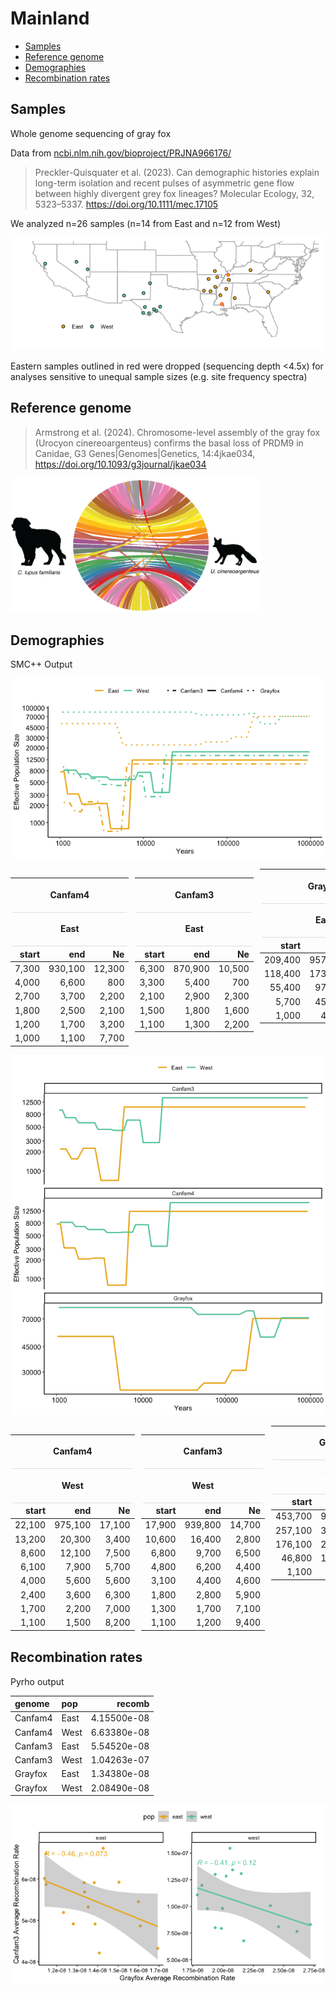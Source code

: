 Mainland
================

-   [Samples](#samples)
-   [Reference genome](#reference-genome)
-   [Demographies](#demographies)
-   [Recombination rates](#recombination-rates)

## Samples

Whole genome sequencing of gray fox

Data from
[ncbi.nlm.nih.gov/bioproject/PRJNA966176/](https://www.ncbi.nlm.nih.gov/bioproject/PRJNA966176/)

> Preckler-Quisquater et al. (2023). Can demographic histories explain
> long-term isolation and recent pulses of asymmetric gene flow between
> highly divergent grey fox lineages? Molecular Ecology, 32, 5323–5337.
> <https://doi.org/10.1111/mec.17105>

We analyzed n=26 samples (n=14 from East and n=12 from West)

![](Mainland_files/figure-gfm/Samples-1.png)<!-- -->

Eastern samples outlined in red were dropped (sequencing depth &lt;4.5x)
for analyses sensitive to unequal sample sizes (e.g. site frequency
spectra)

## Reference genome

> Armstrong et al. (2024). Chromosome-level assembly of the gray fox
> (Urocyon cinereoargenteus) confirms the basal loss of PRDM9 in
> Canidae, G3 Genes\|Genomes\|Genetics, 14:4jkae034,
> <https://doi.org/10.1093/g3journal/jkae034>

<img src="Mainland_files/input/canid_synteny.png" width="400"/>

## Demographies

SMC++ Output

![](Mainland_files/figure-gfm/Demography-1.png)<!-- -->
<table class="table" style="width: auto !important; float: left; margin-right: 10px;">
<thead>
<tr>
<th style="border-bottom:hidden;padding-bottom:0; padding-left:3px;padding-right:3px;text-align: center; " colspan="3">

<div style="border-bottom: 1px solid #ddd; padding-bottom: 5px; ">

Canfam4

</div>

</th>
</tr>
<tr>
<th style="border-bottom:hidden;padding-bottom:0; padding-left:3px;padding-right:3px;text-align: center; " colspan="3">

<div style="border-bottom: 1px solid #ddd; padding-bottom: 5px; ">

East

</div>

</th>
</tr>
<tr>
<th style="text-align:right;">
start
</th>
<th style="text-align:right;">
end
</th>
<th style="text-align:right;">
Ne
</th>
</tr>
</thead>
<tbody>
<tr>
<td style="text-align:right;">
7,300
</td>
<td style="text-align:right;">
930,100
</td>
<td style="text-align:right;">
12,300
</td>
</tr>
<tr>
<td style="text-align:right;">
4,000
</td>
<td style="text-align:right;">
6,600
</td>
<td style="text-align:right;">
800
</td>
</tr>
<tr>
<td style="text-align:right;">
2,700
</td>
<td style="text-align:right;">
3,700
</td>
<td style="text-align:right;">
2,200
</td>
</tr>
<tr>
<td style="text-align:right;">
1,800
</td>
<td style="text-align:right;">
2,500
</td>
<td style="text-align:right;">
2,100
</td>
</tr>
<tr>
<td style="text-align:right;">
1,200
</td>
<td style="text-align:right;">
1,700
</td>
<td style="text-align:right;">
3,200
</td>
</tr>
<tr>
<td style="text-align:right;">
1,000
</td>
<td style="text-align:right;">
1,100
</td>
<td style="text-align:right;">
7,700
</td>
</tr>
</tbody>
</table>
<table class="table" style="width: auto !important; float: left; margin-right: 10px;">
<thead>
<tr>
<th style="border-bottom:hidden;padding-bottom:0; padding-left:3px;padding-right:3px;text-align: center; " colspan="3">

<div style="border-bottom: 1px solid #ddd; padding-bottom: 5px; ">

Canfam3

</div>

</th>
</tr>
<tr>
<th style="border-bottom:hidden;padding-bottom:0; padding-left:3px;padding-right:3px;text-align: center; " colspan="3">

<div style="border-bottom: 1px solid #ddd; padding-bottom: 5px; ">

East

</div>

</th>
</tr>
<tr>
<th style="text-align:right;">
start
</th>
<th style="text-align:right;">
end
</th>
<th style="text-align:right;">
Ne
</th>
</tr>
</thead>
<tbody>
<tr>
<td style="text-align:right;">
6,300
</td>
<td style="text-align:right;">
870,900
</td>
<td style="text-align:right;">
10,500
</td>
</tr>
<tr>
<td style="text-align:right;">
3,300
</td>
<td style="text-align:right;">
5,400
</td>
<td style="text-align:right;">
700
</td>
</tr>
<tr>
<td style="text-align:right;">
2,100
</td>
<td style="text-align:right;">
2,900
</td>
<td style="text-align:right;">
2,300
</td>
</tr>
<tr>
<td style="text-align:right;">
1,500
</td>
<td style="text-align:right;">
1,800
</td>
<td style="text-align:right;">
1,600
</td>
</tr>
<tr>
<td style="text-align:right;">
1,100
</td>
<td style="text-align:right;">
1,300
</td>
<td style="text-align:right;">
2,200
</td>
</tr>
</tbody>
</table>
<table class="table" style="width: auto !important; ">
<thead>
<tr>
<th style="border-bottom:hidden;padding-bottom:0; padding-left:3px;padding-right:3px;text-align: center; " colspan="3">

<div style="border-bottom: 1px solid #ddd; padding-bottom: 5px; ">

Grayfox

</div>

</th>
</tr>
<tr>
<th style="border-bottom:hidden;padding-bottom:0; padding-left:3px;padding-right:3px;text-align: center; " colspan="3">

<div style="border-bottom: 1px solid #ddd; padding-bottom: 5px; ">

East

</div>

</th>
</tr>
<tr>
<th style="text-align:right;">
start
</th>
<th style="text-align:right;">
end
</th>
<th style="text-align:right;">
Ne
</th>
</tr>
</thead>
<tbody>
<tr>
<td style="text-align:right;">
209,400
</td>
<td style="text-align:right;">
957,200
</td>
<td style="text-align:right;">
70,500
</td>
</tr>
<tr>
<td style="text-align:right;">
118,400
</td>
<td style="text-align:right;">
173,200
</td>
<td style="text-align:right;">
30,900
</td>
</tr>
<tr>
<td style="text-align:right;">
55,400
</td>
<td style="text-align:right;">
97,900
</td>
<td style="text-align:right;">
25,300
</td>
</tr>
<tr>
<td style="text-align:right;">
5,700
</td>
<td style="text-align:right;">
45,800
</td>
<td style="text-align:right;">
22,600
</td>
</tr>
<tr>
<td style="text-align:right;">
1,000
</td>
<td style="text-align:right;">
4,700
</td>
<td style="text-align:right;">
53,000
</td>
</tr>
</tbody>
</table>

<br>

![](Mainland_files/figure-gfm/Demography2-1.png)<!-- -->
<table class="table" style="width: auto !important; float: left; margin-right: 10px;">
<thead>
<tr>
<th style="border-bottom:hidden;padding-bottom:0; padding-left:3px;padding-right:3px;text-align: center; " colspan="3">

<div style="border-bottom: 1px solid #ddd; padding-bottom: 5px; ">

Canfam4

</div>

</th>
</tr>
<tr>
<th style="border-bottom:hidden;padding-bottom:0; padding-left:3px;padding-right:3px;text-align: center; " colspan="3">

<div style="border-bottom: 1px solid #ddd; padding-bottom: 5px; ">

West

</div>

</th>
</tr>
<tr>
<th style="text-align:right;">
start
</th>
<th style="text-align:right;">
end
</th>
<th style="text-align:right;">
Ne
</th>
</tr>
</thead>
<tbody>
<tr>
<td style="text-align:right;">
22,100
</td>
<td style="text-align:right;">
975,100
</td>
<td style="text-align:right;">
17,100
</td>
</tr>
<tr>
<td style="text-align:right;">
13,200
</td>
<td style="text-align:right;">
20,300
</td>
<td style="text-align:right;">
3,400
</td>
</tr>
<tr>
<td style="text-align:right;">
8,600
</td>
<td style="text-align:right;">
12,100
</td>
<td style="text-align:right;">
7,500
</td>
</tr>
<tr>
<td style="text-align:right;">
6,100
</td>
<td style="text-align:right;">
7,900
</td>
<td style="text-align:right;">
5,700
</td>
</tr>
<tr>
<td style="text-align:right;">
4,000
</td>
<td style="text-align:right;">
5,600
</td>
<td style="text-align:right;">
5,600
</td>
</tr>
<tr>
<td style="text-align:right;">
2,400
</td>
<td style="text-align:right;">
3,600
</td>
<td style="text-align:right;">
6,300
</td>
</tr>
<tr>
<td style="text-align:right;">
1,700
</td>
<td style="text-align:right;">
2,200
</td>
<td style="text-align:right;">
7,000
</td>
</tr>
<tr>
<td style="text-align:right;">
1,100
</td>
<td style="text-align:right;">
1,500
</td>
<td style="text-align:right;">
8,200
</td>
</tr>
</tbody>
</table>
<table class="table" style="width: auto !important; float: left; margin-right: 10px;">
<thead>
<tr>
<th style="border-bottom:hidden;padding-bottom:0; padding-left:3px;padding-right:3px;text-align: center; " colspan="3">

<div style="border-bottom: 1px solid #ddd; padding-bottom: 5px; ">

Canfam3

</div>

</th>
</tr>
<tr>
<th style="border-bottom:hidden;padding-bottom:0; padding-left:3px;padding-right:3px;text-align: center; " colspan="3">

<div style="border-bottom: 1px solid #ddd; padding-bottom: 5px; ">

West

</div>

</th>
</tr>
<tr>
<th style="text-align:right;">
start
</th>
<th style="text-align:right;">
end
</th>
<th style="text-align:right;">
Ne
</th>
</tr>
</thead>
<tbody>
<tr>
<td style="text-align:right;">
17,900
</td>
<td style="text-align:right;">
939,800
</td>
<td style="text-align:right;">
14,700
</td>
</tr>
<tr>
<td style="text-align:right;">
10,600
</td>
<td style="text-align:right;">
16,400
</td>
<td style="text-align:right;">
2,800
</td>
</tr>
<tr>
<td style="text-align:right;">
6,800
</td>
<td style="text-align:right;">
9,700
</td>
<td style="text-align:right;">
6,500
</td>
</tr>
<tr>
<td style="text-align:right;">
4,800
</td>
<td style="text-align:right;">
6,200
</td>
<td style="text-align:right;">
4,400
</td>
</tr>
<tr>
<td style="text-align:right;">
3,100
</td>
<td style="text-align:right;">
4,400
</td>
<td style="text-align:right;">
4,600
</td>
</tr>
<tr>
<td style="text-align:right;">
1,800
</td>
<td style="text-align:right;">
2,800
</td>
<td style="text-align:right;">
5,900
</td>
</tr>
<tr>
<td style="text-align:right;">
1,300
</td>
<td style="text-align:right;">
1,700
</td>
<td style="text-align:right;">
7,100
</td>
</tr>
<tr>
<td style="text-align:right;">
1,100
</td>
<td style="text-align:right;">
1,200
</td>
<td style="text-align:right;">
9,400
</td>
</tr>
</tbody>
</table>
<table class="table" style="width: auto !important; ">
<thead>
<tr>
<th style="border-bottom:hidden;padding-bottom:0; padding-left:3px;padding-right:3px;text-align: center; " colspan="3">

<div style="border-bottom: 1px solid #ddd; padding-bottom: 5px; ">

Grayfox

</div>

</th>
</tr>
<tr>
<th style="border-bottom:hidden;padding-bottom:0; padding-left:3px;padding-right:3px;text-align: center; " colspan="3">

<div style="border-bottom: 1px solid #ddd; padding-bottom: 5px; ">

West

</div>

</th>
</tr>
<tr>
<th style="text-align:right;">
start
</th>
<th style="text-align:right;">
end
</th>
<th style="text-align:right;">
Ne
</th>
</tr>
</thead>
<tbody>
<tr>
<td style="text-align:right;">
453,700
</td>
<td style="text-align:right;">
967,400
</td>
<td style="text-align:right;">
71,200
</td>
</tr>
<tr>
<td style="text-align:right;">
257,100
</td>
<td style="text-align:right;">
375,400
</td>
<td style="text-align:right;">
52,500
</td>
</tr>
<tr>
<td style="text-align:right;">
176,100
</td>
<td style="text-align:right;">
212,800
</td>
<td style="text-align:right;">
79,600
</td>
</tr>
<tr>
<td style="text-align:right;">
46,800
</td>
<td style="text-align:right;">
145,700
</td>
<td style="text-align:right;">
75,200
</td>
</tr>
<tr>
<td style="text-align:right;">
1,100
</td>
<td style="text-align:right;">
38,700
</td>
<td style="text-align:right;">
84,000
</td>
</tr>
</tbody>
</table>

<br> <br> <br> <br>

## Recombination rates

Pyrho output

<table>
<thead>
<tr>
<th style="text-align:left;">
genome
</th>
<th style="text-align:left;">
pop
</th>
<th style="text-align:right;">
recomb
</th>
</tr>
</thead>
<tbody>
<tr>
<td style="text-align:left;">
Canfam4
</td>
<td style="text-align:left;">
East
</td>
<td style="text-align:right;">
4.15500e-08
</td>
</tr>
<tr>
<td style="text-align:left;">
Canfam4
</td>
<td style="text-align:left;">
West
</td>
<td style="text-align:right;">
6.63380e-08
</td>
</tr>
<tr>
<td style="text-align:left;">
Canfam3
</td>
<td style="text-align:left;">
East
</td>
<td style="text-align:right;">
5.54520e-08
</td>
</tr>
<tr>
<td style="text-align:left;">
Canfam3
</td>
<td style="text-align:left;">
West
</td>
<td style="text-align:right;">
1.04263e-07
</td>
</tr>
<tr>
<td style="text-align:left;">
Grayfox
</td>
<td style="text-align:left;">
East
</td>
<td style="text-align:right;">
1.34380e-08
</td>
</tr>
<tr>
<td style="text-align:left;">
Grayfox
</td>
<td style="text-align:left;">
West
</td>
<td style="text-align:right;">
2.08490e-08
</td>
</tr>
</tbody>
</table>

![](Mainland_files/figure-gfm/Recombination-1.png)<!-- -->
